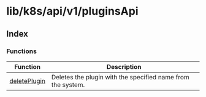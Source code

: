 # lib/k8s/api/v1/pluginsApi

## Index

### Functions

| Function | Description |
| ------ | ------ |
| [deletePlugin](functions/deletePlugin.md) | Deletes the plugin with the specified name from the system. |
